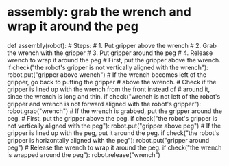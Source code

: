 # assembly: grab the wrench and wrap it around the peg
def assembly(robot):
    # Steps:
    #  1. Put gripper above the wrench
    #  2. Grab the wrench with the gripper
    #  3. Put gripper around the peg
    #  4. Release wrench to wrap it around the peg
    # First, put the gripper above the wrench.
    if check("the robot's gripper is not vertically aligned with the wrench"):
        robot.put("gripper above wrench")
    # If the wrench becomes left of the gripper, go back to putting the gripper
    # above the wrench.
    # Check if the gripper is lined up with the wrench from the front instead of
    # around it, since the wrench is long and thin.
    if check("wrench is not left of the robot's gripper and wrench is not forward aligned with the robot's gripper"):
        robot.grab("wrench")
    # If the wrench is grabbed, put the gripper around the peg.
    # First, put the gripper above the peg.
    if check("the robot's gripper is not vertically aligned with the peg"):
        robot.put("gripper above peg")
    # If the gripper is lined up with the peg, put it around the peg.
    if check("the robot's gripper is horizontally aligned with the peg"):
        robot.put("gripper around peg")
    # Release the wrench to wrap it around the peg.
    if check("the wrench is wrapped around the peg"):
        robot.release("wrench")